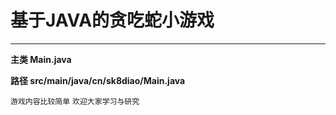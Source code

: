 # 基于JAVA的贪吃蛇小游戏

------------

**主类 Main.java**

**路径 src/main/java/cn/sk8diao/Main.java**

`游戏内容比较简单` `欢迎大家学习与研究`